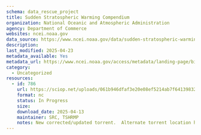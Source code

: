 ```yaml
---
schema: data_rescue_project 
title: Sudden Stratospheric Warming Compendium
organization: National Oceanic and Atmospheric Administration
agency: Department of Commerce
websites: ncei.noaa.gov
data_source: https://www.ncei.noaa.gov/data/sudden-stratospheric-warming-compendium/
description: 
last_modified: 2025-04-23
metadata_available: Yes
metadata_url: https://www.ncei.noaa.gov/access/metadata/landing-page/bin/iso?id=gov.noaa.ncdc:C00960
category:
  - Uncategorized
resources:
  - id: 786
    url: https://sciop.net/uploads/061b946dfaf3e20e08ef5214ab7f6413983205af
    format: nc
    status: In Progress
    size: 
    download_date: 2025-04-13
    maintainer: SRC, TSHRMP
    notes: New corrected/updated torrent.  Alternate torrent location https//academictorrents.com/details/061b946dfaf3e20e08ef5214ab7f6413983205af
---
```

